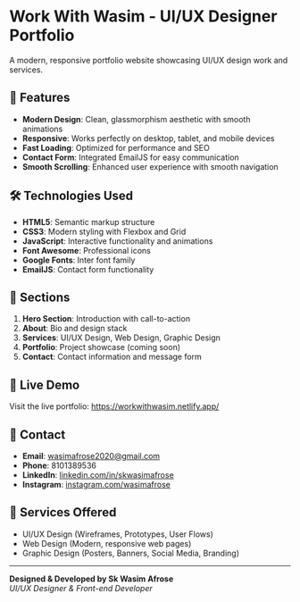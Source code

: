 # Work With Wasim - UI/UX Designer Portfolio

A modern, responsive portfolio website showcasing UI/UX design work and services.

## 🎨 Features

- **Modern Design**: Clean, glassmorphism aesthetic with smooth animations
- **Responsive**: Works perfectly on desktop, tablet, and mobile devices
- **Fast Loading**: Optimized for performance and SEO
- **Contact Form**: Integrated EmailJS for easy communication
- **Smooth Scrolling**: Enhanced user experience with smooth navigation

## 🛠️ Technologies Used

- **HTML5**: Semantic markup structure
- **CSS3**: Modern styling with Flexbox and Grid
- **JavaScript**: Interactive functionality and animations
- **Font Awesome**: Professional icons
- **Google Fonts**: Inter font family
- **EmailJS**: Contact form functionality

## 📱 Sections

1. **Hero Section**: Introduction with call-to-action
2. **About**: Bio and design stack
3. **Services**: UI/UX Design, Web Design, Graphic Design
4. **Portfolio**: Project showcase (coming soon)
5. **Contact**: Contact information and message form

## 🚀 Live Demo

Visit the live portfolio: https://workwithwasim.netlify.app/

## 📧 Contact

- **Email**: wasimafrose2020@gmail.com
- **Phone**: 8101389536
- **LinkedIn**: [linkedin.com/in/skwasimafrose](https://linkedin.com/in/skwasimafrose)
- **Instagram**: [instagram.com/wasimafrose](https://instagram.com/wasimafrose)

## 🎯 Services Offered

- UI/UX Design (Wireframes, Prototypes, User Flows)
- Web Design (Modern, responsive web pages)
- Graphic Design (Posters, Banners, Social Media, Branding)

---

**Designed & Developed by Sk Wasim Afrose**  
*UI/UX Designer & Front-end Developer* 
